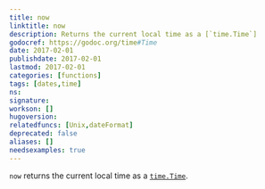 ```yaml
---
title: now
linktitle: now
description: Returns the current local time as a [`time.Time`]
godocref: https://godoc.org/time#Time
date: 2017-02-01
publishdate: 2017-02-01
lastmod: 2017-02-01
categories: [functions]
tags: [dates,time]
ns:
signature:
workson: []
hugoversion:
relatedfuncs: [Unix,dateFormat]
deprecated: false
aliases: []
needsexamples: true
---
```


`now` returns the current local time as a [`time.Time`](https://godoc.org/time#Time).
